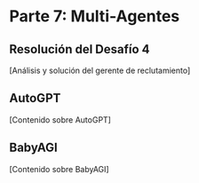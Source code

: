 # Parte 7: Multi-Agentes

## Resolución del Desafío 4
[Análisis y solución del gerente de reclutamiento]

## AutoGPT
[Contenido sobre AutoGPT]

## BabyAGI
[Contenido sobre BabyAGI] 